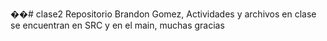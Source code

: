 ��#   c l a s e 2 
 Repositorio Brandon Gomez, Actividades y archivos en clase se encuentran en SRC y en el main, muchas gracias
 
